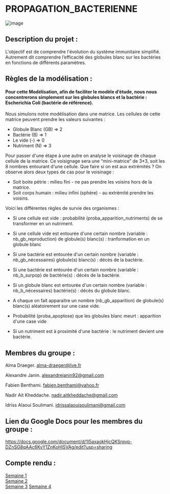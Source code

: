 # PROPAGATION_BACTERIENNE

![image](https://www.aquaportail.com/pictures1309/bacteria-bacteries-virus.jpg)  
  
  
## Description du projet : ##

L'objectif est de comprendre l'évolution du système immunitaire simplifié.
Autrement dit comprendre l’efficacité des globules blanc sur les bactéries en fonctions de différents paramètres.
  
  
  
## Règles de la modélisation : ##  
#### Pour cette Modélisation, afin de faciliter le modèle d’étude, nous nous concentrerons simplement sur les globules blancs et la bactérie : Escherichia Coli (bactérie de référence).
  
Nous simulons notre modélisation dans une matrice. Les cellules de cette matrice peuvent prendre les valeurs suivantes :
+ Globule Blanc (GB) => 2
+ Bactérie (B) => 1
+ Le vide (-) => 0
+ Nutriment (N) => 3
  
  
  
Pour passer d'une étape à une autre on analyse le voisinage de chaque cellule de la matrice. Ce voisignage sera une “mini-matrice” de 3*3, soit les 8 nombres entourant d'une cellule.
Que faire si on est aux extrémités ? On observe alors deux types de cas pour le voisinage :
* Soit boite pétrie : milieu fini - ne pas prendre les voisins hors de la matrice.
* Soit corps humain : milieu infini (sphère) - au extrémité prendre les voisins. 
  
  
  
Voici les différentes règles de survie des organismes :
+ Si une cellule est vide : probabilité (proba_apparition_nutriments) de se transformer en un nutriment.
+ Si une cellule vide est entourée d'une certain nombre (variable : nb_gb_reproduction) de globule(s) blanc(s) : tranformation en un globule blanc 
 
+ Si une bactérie est entourée d'un certain nombre (variable : nb_gb_nécessaires) globule(s) blanc(s) : décès de la bactérie.
+ Si une bactérie est entourée d'un certain nombre (variable : nb_b_surpop) de bactérie(s) : décès de la bactérie.

+ Si un globule blanc est entourée d'un certain nombre (variable : nb_b_nécessaires) bactérie(s) : décès du globule blanc.
+ A chaque on fait apparaitre un nombre (nb_gb_apparition) de globule(s) blanc(s) aléatoirement sur une case vide. 
+ Probabilité (proba_apoptose) que les globules blanc meurt : apparition d'une case vide

+ Si un nutriment est à proximité d'une bactérie : le nutriment devient une bactérie.
  
  
## Membres du groupe : ##
  
Alma Draeger.
alma-draeger@live.fr

Alexandre Janin.
alexandrejanin92@gmail.com

Fabien Benthami.
fabien.benthami@yahoo.fr

Nadir Ait Kheddache.
nadir.aitkheddache@gmail.com

Idriss Alaoui Soulimani.
idrissalaouisoulimani@gmail.com
  
  
## Lien du Google Docs pour les membres du groupe : ##

<https://docs.google.com/document/d/1I5axaokHjcQKSrqvp-DZnSG8qAAc6KvY1ZnKoHlSVAg/edit?usp=sharing>
  
  
  
## Compte rendu : ##

[Semaine 1](https://are00dynamic-2018.github.io/PROPAGATION_BACTERIENNE/Semaine1)  
[Semaine 2](https://are00dynamic-2018.github.io/PROPAGATION_BACTERIENNE/Semaine2)  
[Semaine 3](https://are00dynamic-2018.github.io/PROPAGATION_BACTERIENNE/Semaine3)
[Semaine 4](https://are00dynamic-2018.github.io/PROPAGATION_BACTERIENNE/Semaine4)
